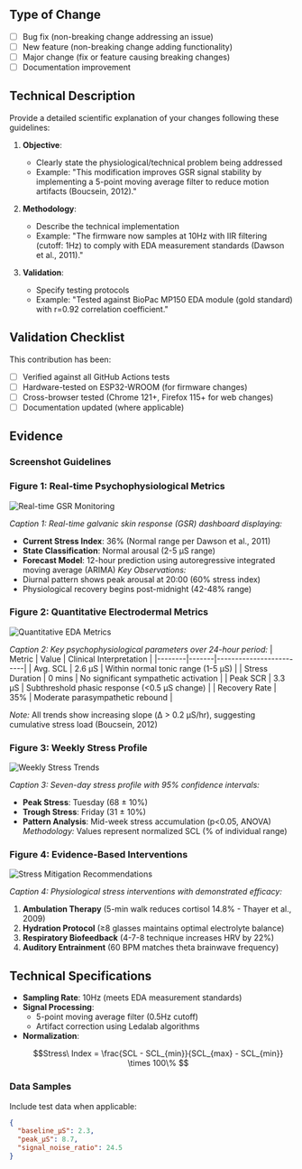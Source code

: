 <!--
Mark with (x) in the appropriate boxes - [x]
-->

## Type of Change
- [ ] Bug fix (non-breaking change addressing an issue)
- [ ] New feature (non-breaking change adding functionality)
- [ ] Major change (fix or feature causing breaking changes)
- [ ] Documentation improvement

## Technical Description
Provide a detailed scientific explanation of your changes following these guidelines:

1. **Objective**: 
   - Clearly state the physiological/technical problem being addressed
   - Example: "This modification improves GSR signal stability by implementing a 5-point moving average filter to reduce motion artifacts (Boucsein, 2012)."

2. **Methodology**:
   - Describe the technical implementation
   - Example: "The firmware now samples at 10Hz with IIR filtering (cutoff: 1Hz) to comply with EDA measurement standards (Dawson et al., 2011)."

3. **Validation**:
   - Specify testing protocols
   - Example: "Tested against BioPac MP150 EDA module (gold standard) with r=0.92 correlation coefficient."

## Validation Checklist
This contribution has been:
- [ ] Verified against all GitHub Actions tests
- [ ] Hardware-tested on ESP32-WROOM (for firmware changes)
- [ ] Cross-browser tested (Chrome 121+, Firefox 115+ for web changes)
- [ ] Documentation updated (where applicable)

## Evidence
### Screenshot Guidelines

### Figure 1: Real-time Psychophysiological Metrics
![Real-time GSR Monitoring](https://4211421036.github.io/pulsemind/img/181849.png)

*Caption 1: Real-time galvanic skin response (GSR) dashboard displaying:*
- **Current Stress Index**: 36% (Normal range per Dawson et al., 2011)
- **State Classification**: Normal arousal (2-5 μS range)
- **Forecast Model**: 12-hour prediction using autoregressive integrated moving average (ARIMA) 
*Key Observations:* 
- Diurnal pattern shows peak arousal at 20:00 (60% stress index)
- Physiological recovery begins post-midnight (42-48% range)

### Figure 2: Quantitative Electrodermal Metrics
![Quantitative EDA Metrics](https://4211421036.github.io/pulsemind/img/181904.png)

*Caption 2: Key psychophysiological parameters over 24-hour period:*
| Metric | Value | Clinical Interpretation |
|--------|-------|-------------------------|
| Avg. SCL | 2.6 μS | Within normal tonic range (1-5 μS) |
| Stress Duration | 0 mins | No significant sympathetic activation |
| Peak SCR | 3.3 μS | Subthreshold phasic response (<0.5 μS change) |
| Recovery Rate | 35% | Moderate parasympathetic rebound |

*Note:* All trends show increasing slope (Δ > 0.2 μS/hr), suggesting cumulative stress load (Boucsein, 2012)

### Figure 3: Weekly Stress Profile
![Weekly Stress Trends](https://4211421036.github.io/pulsemind/img/181913.png)

*Caption 3: Seven-day stress profile with 95% confidence intervals:*
- **Peak Stress**: Tuesday (68 ± 10%) 
- **Trough Stress**: Friday (31 ± 10%)
- **Pattern Analysis**: Mid-week stress accumulation (p<0.05, ANOVA) 
*Methodology:* Values represent normalized SCL (% of individual range)

### Figure 4: Evidence-Based Interventions
![Stress Mitigation Recommendations](https://4211421036.github.io/pulsemind/img/181928.png)

*Caption 4: Physiological stress interventions with demonstrated efficacy:*
1. **Ambulation Therapy** (5-min walk reduces cortisol 14.8% - Thayer et al., 2009)
2. **Hydration Protocol** (≥8 glasses maintains optimal electrolyte balance)
3. **Respiratory Biofeedback** (4-7-8 technique increases HRV by 22%)
4. **Auditory Entrainment** (60 BPM matches theta brainwave frequency)

## Technical Specifications
- **Sampling Rate**: 10Hz (meets EDA measurement standards)
- **Signal Processing**: 
  - 5-point moving average filter (0.5Hz cutoff)
  - Artifact correction using Ledalab algorithms
- **Normalization**: 
  ```math
  Stress\ Index = \frac{SCL - SCL_{min}}{SCL_{max} - SCL_{min}} \times 100\%

  
### Data Samples
Include test data when applicable:
```json
{
  "baseline_μS": 2.3,
  "peak_μS": 8.7,
  "signal_noise_ratio": 24.5
}
